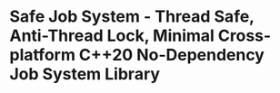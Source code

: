 # Safe Job System - Thread Safe, Anti-Thread Lock, Minimal Cross-platform C++20 No-Dependency Job System Library
